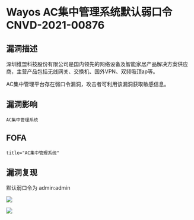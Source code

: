 # Wayos AC集中管理系统默认弱口令 CNVD-2021-00876

## 漏洞描述

深圳维盟科技股份有限公司是国内领先的网络设备及智能家居产品解决方案供应商，主营产品包括无线网关、交换机、国外VPN、双频吸顶ap等。

AC集中管理平台存在弱口令漏洞，攻击者可利用该漏洞获取敏感信息。

## 漏洞影响

```
AC集中管理系统
```

## FOFA

```
title="AC集中管理系统"
```

## 漏洞复现

默认弱口令为 admin:admin

![](https://typora-1308934770.cos.ap-beijing.myqcloud.com/202202162240238.png)

![](https://typora-1308934770.cos.ap-beijing.myqcloud.com/202202162240645.png)
